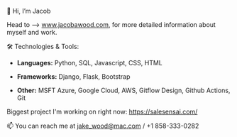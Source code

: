 👋 Hi, I’m Jacob

Head to --> www.jacobawood.com, for more detailed information about myself and work.

🛠️ Technologies & Tools: 

- **Languages:** Python, SQL, Javascript, CSS, HTML

- **Frameworks:**  Django, Flask, Bootstrap

- **Other:** MSFT Azure, Google Cloud, AWS, Gitflow Design, Github Actions, Git

Biggest project I'm working on right now: https://salesensai.com/

📫 You can reach me at jake_wood@mac.com / +1 858-333-0282
